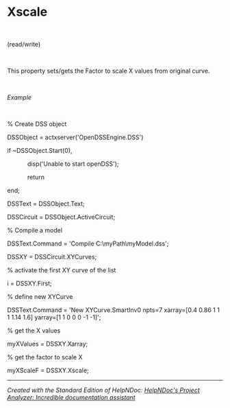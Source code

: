 # Xscale

&nbsp;

(read/write)

&nbsp;

This property sets/gets the Factor to scale X values from original curve.

&nbsp;

*Example*

&nbsp;

% Create DSS object

DSSObject = actxserver('OpenDSSEngine.DSS')

if ~DSSObject.Start(0),

&nbsp; &nbsp; &nbsp; &nbsp; &nbsp; &nbsp; disp('Unable to start openDSS');

&nbsp; &nbsp; &nbsp; &nbsp; &nbsp; &nbsp; return

end;

DSSText = DSSObject.Text;

DSSCircuit = DSSObject.ActiveCircuit;

% Compile a model &nbsp; &nbsp;

DSSText.Command = 'Compile C:\\myPath\\myModel.dss';

DSSXY = DSSCircuit.XYCurves;

% activate the first XY curve of the list

i = DSSXY.First;

% define new XYCurve

DSSText.Command = 'New XYCurve.SmartInv0 npts=7 xarray=\[0.4 0.86 1 1 1 1.14 1.6\] yarray=\[1 1 0 0 0 -1 -1\]';

% get the X values

myXValues = DSSXY.Xarray;

% get the factor to scale X

myXScaleF = DSSXY.Xscale;

***
_Created with the Standard Edition of HelpNDoc: [HelpNDoc's Project Analyzer: Incredible documentation assistant](<https://www.helpndoc.com/feature-tour/advanced-project-analyzer/>)_
